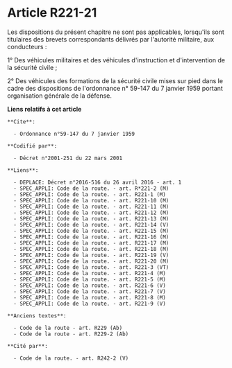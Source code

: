 # Article R221-21

Les dispositions du présent chapitre ne sont pas applicables, lorsqu'ils sont titulaires des brevets correspondants délivrés
par l'autorité militaire, aux conducteurs : 

1° Des véhicules militaires et des véhicules d'instruction et d'intervention de la sécurité civile ; 

2° Des véhicules des formations de la sécurité civile mises sur pied dans le cadre des dispositions de l'ordonnance n° 59-147
du 7 janvier 1959 portant organisation générale de la défense.

**Liens relatifs à cet article**

	**Cite**:

	  - Ordonnance n°59-147 du 7 janvier 1959

	**Codifié par**:

	  - Décret n°2001-251 du 22 mars 2001

	**Liens**:

	  - DEPLACE: Décret n°2016-516 du 26 avril 2016 - art. 1
	  - SPEC_APPLI: Code de la route. - art. R*221-2 (M)
	  - SPEC_APPLI: Code de la route. - art. R221-1 (M)
	  - SPEC_APPLI: Code de la route. - art. R221-10 (M)
	  - SPEC_APPLI: Code de la route. - art. R221-11 (M)
	  - SPEC_APPLI: Code de la route. - art. R221-12 (M)
	  - SPEC_APPLI: Code de la route. - art. R221-13 (M)
	  - SPEC_APPLI: Code de la route. - art. R221-14 (V)
	  - SPEC_APPLI: Code de la route. - art. R221-15 (M)
	  - SPEC_APPLI: Code de la route. - art. R221-16 (M)
	  - SPEC_APPLI: Code de la route. - art. R221-17 (M)
	  - SPEC_APPLI: Code de la route. - art. R221-18 (M)
	  - SPEC_APPLI: Code de la route. - art. R221-19 (V)
	  - SPEC_APPLI: Code de la route. - art. R221-20 (M)
	  - SPEC_APPLI: Code de la route. - art. R221-3 (VT)
	  - SPEC_APPLI: Code de la route. - art. R221-4 (M)
	  - SPEC_APPLI: Code de la route. - art. R221-5 (M)
	  - SPEC_APPLI: Code de la route. - art. R221-6 (V)
	  - SPEC_APPLI: Code de la route. - art. R221-7 (V)
	  - SPEC_APPLI: Code de la route. - art. R221-8 (M)
	  - SPEC_APPLI: Code de la route. - art. R221-9 (V)

	**Anciens textes**:

	  - Code de la route - art. R229 (Ab)
	  - Code de la route - art. R229-2 (Ab)

	**Cité par**:

	  - Code de la route. - art. R242-2 (V)
